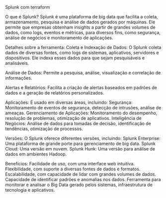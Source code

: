 Splunk com terraform

O que é Splunk?
Splunk é uma plataforma de big data que facilita a coleta, armazenamento, pesquisa e análise de dados gerados por máquinas. Ele permite que empresas obtenham insights a partir de grandes volumes de dados, como logs, eventos e métricas, para diversos fins, como segurança, análise de negócios e monitoramento de aplicações.

Detalhes sobre a ferramenta:
Coleta e Indexação de Dados: O Splunk coleta dados de diversas fontes, como logs de sistemas, aplicativos, servidores e dispositivos. Ele indexa esses dados para que sejam pesquisáveis e analisáveis.

Análise de Dados: Permite a pesquisa, análise, visualização e correlação de informações.

Alertas e Relatórios: Facilita a criação de alertas baseados em padrões de dados e a geração de relatórios personalizados.

Aplicações: É usado em diversas áreas, incluindo: Segurança: Monitoramento de eventos de segurança, detecção de intrusões, análise de ameaças. Gerenciamento de Aplicações: Monitoramento do desempenho, resolução de problemas, otimização de aplicativos. Inteligência de Negócios: Análise de dados para tomadas de decisão, identificação de tendências, otimização de processos.

Versões: O Splunk oferece diferentes versões, incluindo: Splunk Enterprise: Uma plataforma de grande porte para gerenciamento de big data. Splunk Cloud: Uma versão em nuvem. Splunk Hunk: Uma versão para análise de dados em ambientes Hadoop.

Benefícios:
Facilidade de uso, com uma interface web intuitiva.
Flexibilidade, com suporte a diversas fontes de dados e formatos.
Escalabilidade, com capacidade de lidar com grandes volumes de dados.
Capacidade de identificar padrões e anomalias nos dados.
Ferramenta para monitorar e analisar o Big Data gerado pelos sistemas, infraestrutura de tecnologia e aplicativos.